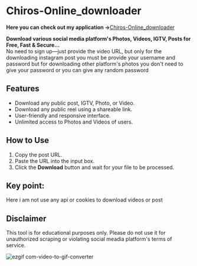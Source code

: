 # Chiros-Online_downloader 
**Here you can check out my application ->**[Chiros-Online_downloader ](https://chiros-online-downloader-4rq6.onrender.com)

**Download various social media platform's Photos, Videos, IGTV, Posts for Free, Fast & Secure...**  
No need to sign up—just provide the video URL, but only for the downloading instagram post you must be provide your username and password but for downloading other platform's photos you don't need to give your password or you can give any random password

## Features

- Download any public post, IGTV, Photo, or Video.
- Download any public reel using a shareable link.
- User-friendly and responsive interface.
- Unlimited access to Photos and Videos of users.

## How to Use

1. Copy the post URL.
2. Paste the URL into the input box.
3. Click the **Download** button and wait for your file to be processed.
## Key point:
Here i am not use any api or cookies to download videos or post

## Disclaimer
This tool is for educational purposes only. Please do not use it for unauthorized scraping or violating social meadia platform's terms of service.

![ezgif com-video-to-gif-converter](https://github.com/user-attachments/assets/49d83a7f-10cb-466f-954a-239617787156)
